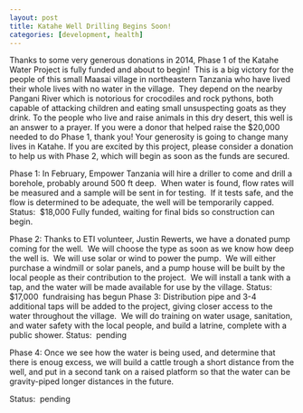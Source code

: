 ```yaml
---
layout: post
title: Katahe Well Drilling Begins Soon!
categories: [development, health]
---
```


Thanks to some very generous donations in 2014, Phase 1 of the Katahe Water Project is fully funded and about to begin!  This is a big victory for the people of this small Maasai village in northeastern Tanzania who have lived their whole lives with no water in the village.  They depend on the nearby Pangani River which is notorious for crocodiles and rock pythons, both capable of attacking children and eating small unsuspecting goats as they drink. To the people who live and raise animals in this dry desert, this well is an answer to a prayer.
If you were a donor that helped raise the $20,000 needed to do Phase 1, thank you! Your generosity is going to change many lives in Katahe.
If you are excited by this project, please consider a donation to help us with Phase 2, which will begin as soon as the funds are secured.


Phase 1:
In February, Empower Tanzania will hire a driller to come and drill a borehole, probably around 500 ft deep.  When water is found, flow rates will be measured and a sample will be sent in for testing.  If it tests safe, and the flow is determined to be adequate, the well will be temporarily capped.
Status:  $18,000 Fully funded, waiting for final bids so construction can begin.

Phase 2:
Thanks to ETI volunteer, Justin Rewerts, we have a donated pump coming for the well.  We will choose the type as soon as we know how deep the well is.  We will use solar or wind to power the pump.  We will either purchase a windmill or solar panels, and a pump house will be built by the local people as their contribution to the project.  We will install a tank with a tap, and the water will be made available for use by the village.
Status: $17,000  fundraising has begun
Phase 3:
Distribution pipe and 3-4 additional taps will be added to the project, giving closer access to the water throughout the village.  We will do training on water usage, sanitation, and water safety with the local people, and build a latrine, complete with a public shower.
Status:  pending

Phase 4:
Once we see how the water is being used, and determine that there is enoug excess, we will build a cattle trough a short distance from the well, and put in a second tank on a raised platform so that the water can be gravity-piped longer distances in the future.

Status:  pending
